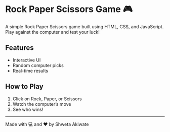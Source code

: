 # Rock Paper Scissors Game 🎮

A simple Rock Paper Scissors game built using HTML, CSS, and JavaScript.  
Play against the computer and test your luck!

## Features
- Interactive UI
- Random computer picks
- Real-time results

## How to Play
1. Click on Rock, Paper, or Scissors
2. Watch the computer’s move
3. See who wins!

---

Made with 💻 and ❤️ by Shweta Akiwate
